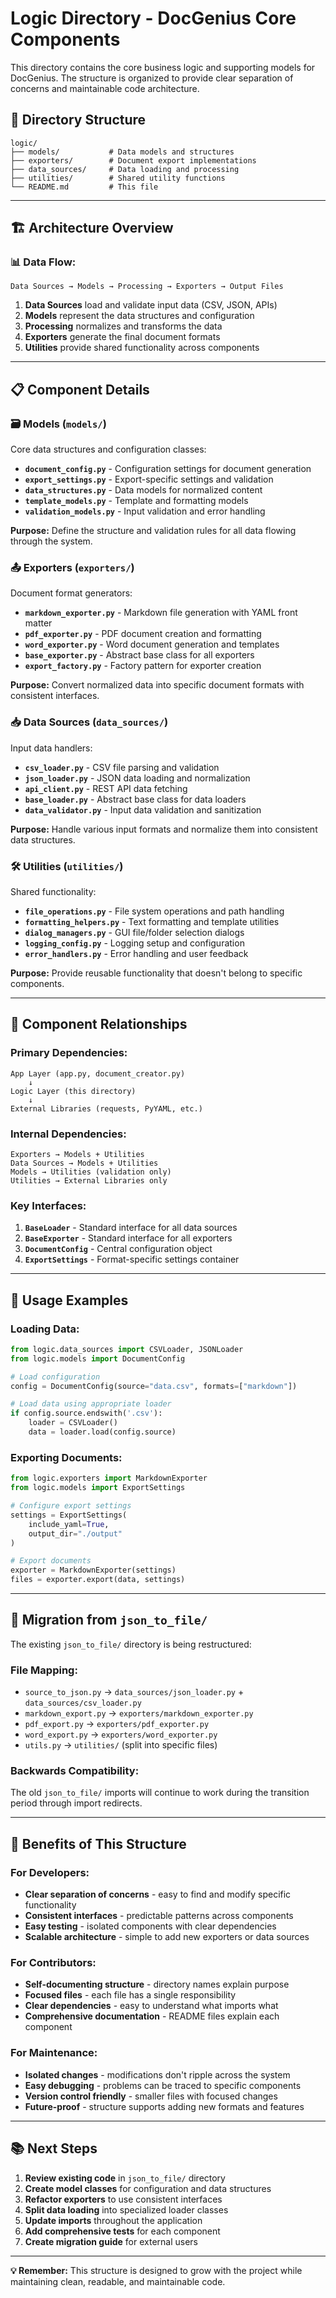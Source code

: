 # Logic Directory - DocGenius Core Components

This directory contains the core business logic and supporting models for DocGenius. The structure is organized to provide clear separation of concerns and maintainable code architecture.

## 📁 Directory Structure

```
logic/
├── models/           # Data models and structures
├── exporters/        # Document export implementations  
├── data_sources/     # Data loading and processing
├── utilities/        # Shared utility functions
└── README.md         # This file
```

---

## 🏗️ Architecture Overview

### 📊 **Data Flow:**
```
Data Sources → Models → Processing → Exporters → Output Files
```

1. **Data Sources** load and validate input data (CSV, JSON, APIs)
2. **Models** represent the data structures and configuration
3. **Processing** normalizes and transforms the data
4. **Exporters** generate the final document formats
5. **Utilities** provide shared functionality across components

---

## 📋 Component Details

### 🗃️ **Models (`models/`)**
Core data structures and configuration classes:

- **`document_config.py`** - Configuration settings for document generation
- **`export_settings.py`** - Export-specific settings and validation
- **`data_structures.py`** - Data models for normalized content
- **`template_models.py`** - Template and formatting models
- **`validation_models.py`** - Input validation and error handling

**Purpose:** Define the structure and validation rules for all data flowing through the system.

### 📤 **Exporters (`exporters/`)**
Document format generators:

- **`markdown_exporter.py`** - Markdown file generation with YAML front matter
- **`pdf_exporter.py`** - PDF document creation and formatting
- **`word_exporter.py`** - Word document generation and templates
- **`base_exporter.py`** - Abstract base class for all exporters
- **`export_factory.py`** - Factory pattern for exporter creation

**Purpose:** Convert normalized data into specific document formats with consistent interfaces.

### 📥 **Data Sources (`data_sources/`)**
Input data handlers:

- **`csv_loader.py`** - CSV file parsing and validation
- **`json_loader.py`** - JSON data loading and normalization
- **`api_client.py`** - REST API data fetching
- **`base_loader.py`** - Abstract base class for data loaders
- **`data_validator.py`** - Input data validation and sanitization

**Purpose:** Handle various input formats and normalize them into consistent data structures.

### 🛠️ **Utilities (`utilities/`)**
Shared functionality:

- **`file_operations.py`** - File system operations and path handling
- **`formatting_helpers.py`** - Text formatting and template utilities
- **`dialog_managers.py`** - GUI file/folder selection dialogs
- **`logging_config.py`** - Logging setup and configuration
- **`error_handlers.py`** - Error handling and user feedback

**Purpose:** Provide reusable functionality that doesn't belong to specific components.

---

## 🔗 Component Relationships

### **Primary Dependencies:**
```
App Layer (app.py, document_creator.py)
    ↓
Logic Layer (this directory)
    ↓
External Libraries (requests, PyYAML, etc.)
```

### **Internal Dependencies:**
```
Exporters → Models + Utilities
Data Sources → Models + Utilities  
Models → Utilities (validation only)
Utilities → External Libraries only
```

### **Key Interfaces:**
1. **`BaseLoader`** - Standard interface for all data sources
2. **`BaseExporter`** - Standard interface for all exporters
3. **`DocumentConfig`** - Central configuration object
4. **`ExportSettings`** - Format-specific settings container

---

## 🚀 Usage Examples

### **Loading Data:**
```python
from logic.data_sources import CSVLoader, JSONLoader
from logic.models import DocumentConfig

# Load configuration
config = DocumentConfig(source="data.csv", formats=["markdown"])

# Load data using appropriate loader
if config.source.endswith('.csv'):
    loader = CSVLoader()
    data = loader.load(config.source)
```

### **Exporting Documents:**
```python
from logic.exporters import MarkdownExporter
from logic.models import ExportSettings

# Configure export settings
settings = ExportSettings(
    include_yaml=True,
    output_dir="./output"
)

# Export documents
exporter = MarkdownExporter(settings)
files = exporter.export(data, settings)
```

---

## 🔄 Migration from `json_to_file/`

The existing `json_to_file/` directory is being restructured:

### **File Mapping:**
- `source_to_json.py` → `data_sources/json_loader.py` + `data_sources/csv_loader.py`
- `markdown_export.py` → `exporters/markdown_exporter.py`
- `pdf_export.py` → `exporters/pdf_exporter.py`
- `word_export.py` → `exporters/word_exporter.py`
- `utils.py` → `utilities/` (split into specific files)

### **Backwards Compatibility:**
The old `json_to_file/` imports will continue to work during the transition period through import redirects.

---

## 🎯 Benefits of This Structure

### **For Developers:**
- **Clear separation of concerns** - easy to find and modify specific functionality
- **Consistent interfaces** - predictable patterns across components
- **Easy testing** - isolated components with clear dependencies
- **Scalable architecture** - simple to add new exporters or data sources

### **For Contributors:**
- **Self-documenting structure** - directory names explain purpose
- **Focused files** - each file has a single responsibility
- **Clear dependencies** - easy to understand what imports what
- **Comprehensive documentation** - README files explain each component

### **For Maintenance:**
- **Isolated changes** - modifications don't ripple across the system
- **Easy debugging** - problems can be traced to specific components
- **Version control friendly** - smaller files with focused changes
- **Future-proof** - structure supports adding new formats and features

---

## 📚 Next Steps

1. **Review existing code** in `json_to_file/` directory
2. **Create model classes** for configuration and data structures
3. **Refactor exporters** to use consistent interfaces
4. **Split data loading** into specialized loader classes
5. **Update imports** throughout the application
6. **Add comprehensive tests** for each component
7. **Create migration guide** for external users

---

**💡 Remember:** This structure is designed to grow with the project while maintaining clean, readable, and maintainable code.

